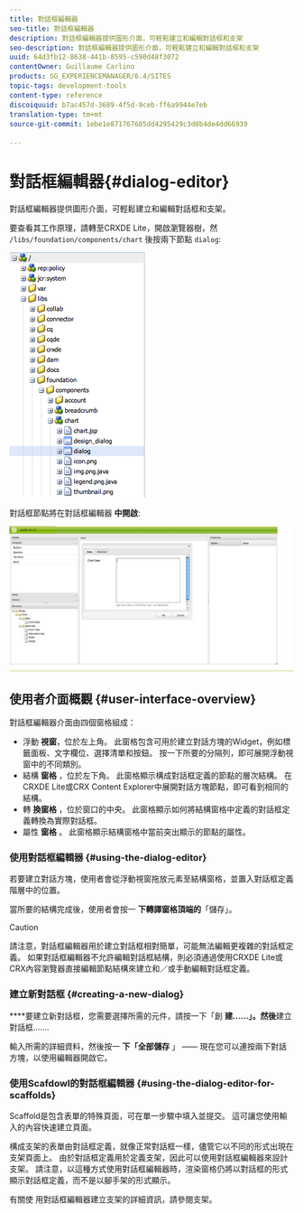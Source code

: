 ```yaml
---
title: 對話框編輯器
seo-title: 對話框編輯器
description: 對話框編輯器提供圖形介面，可輕鬆建立和編輯對話框和支架
seo-description: 對話框編輯器提供圖形介面，可輕鬆建立和編輯對話框和支架
uuid: 64d3fb12-8638-441b-8595-c590d48f3072
contentOwner: Guillaume Carlino
products: SG_EXPERIENCEMANAGER/6.4/SITES
topic-tags: development-tools
content-type: reference
discoiquuid: b7ac457d-3689-4f5d-9ceb-ff6a9944e7eb
translation-type: tm+mt
source-git-commit: 1ebe1e871767605dd4295429c3d0b4de4dd66939

---
```



# 對話框編輯器{#dialog-editor}

對話框編輯器提供圖形介面，可輕鬆建立和編輯對話框和支架。

要查看其工作原理，請轉至CRXDE Lite，開啟瀏覽器樹，然 `/libs/foundation/components/chart` 後按兩下節點 `dialog`:

![chlimage_1-247](assets/chlimage_1-247.png)

對話框節點將在對話框編輯器 **中開啟**:

![screen_shot_2012-02-01at25033pm](assets/screen_shot_2012-02-01at25033pm.png)

## 使用者介面概觀 {#user-interface-overview}

對話框編輯器介面由四個窗格組成：

* 浮動 **視窗**，位於左上角。 此窗格包含可用於建立對話方塊的Widget，例如標籤面板、文字欄位、選擇清單和按鈕。 按一下所要的分隔列，即可展開浮動視窗中的不同類別。
* 結構 **窗格** ，位於左下角。 此窗格顯示構成對話框定義的節點的層次結構。 在CRXDE Lite或CRX Content Explorer中展開對話方塊節點，即可看到相同的結構。
* 轉 **換窗格** ，位於窗口的中央。 此窗格顯示如何將結構窗格中定義的對話框定義轉換為實際對話框。
* 屬性 **窗格** 。 此窗格顯示結構窗格中當前突出顯示的節點的屬性。

### 使用對話框編輯器 {#using-the-dialog-editor}

若要建立對話方塊，使用者會從浮動視窗拖放元素至結構窗格，並置入對話框定義階層中的位置。

當所要的結構完成後，使用者會按一 **下轉譯窗格頂端的**「儲存」。

>[!CAUTION]
>
>請注意，對話框編輯器用於建立對話框相對簡單，可能無法編輯更複雜的對話框定義。 如果對話框編輯器不允許編輯對話框結構，則必須通過使用CRXDE Lite或CRX內容瀏覽器直接編輯節點結構來建立和／或手動編輯對話框定義。

### 建立新對話框 {#creating-a-new-dialog}

****&#x200B;要建立新對話框，您需要選擇所需的元件，請按一下「創 **建……」。然後**&#x200B;建立對話框…….

輸入所需的詳細資料，然後按一 **下「全部儲存** 」 —— 現在您可以連按兩下對話方塊，以使用編輯器開啟它。

### 使用Scafdowl的對話框編輯器 {#using-the-dialog-editor-for-scaffolds}

Scaffold是包含表單的特殊頁面，可在單一步驟中填入並提交。 這可讓您使用輸入的內容快速建立頁面。

構成支架的表單由對話框定義，就像正常對話框一樣，儘管它以不同的形式出現在支架頁面上。 由於對話框定義用於定義支架，因此可以使用對話框編輯器來設計支架。 請注意，以這種方式使用對話框編輯器時，渲染窗格仍將以對話框的形式顯示對話框定義，而不是以腳手架的形式顯示。

有關使 [](/help/sites-authoring/scaffolding.md) 用對話框編輯器建立支架的詳細資訊，請參閱支架。
